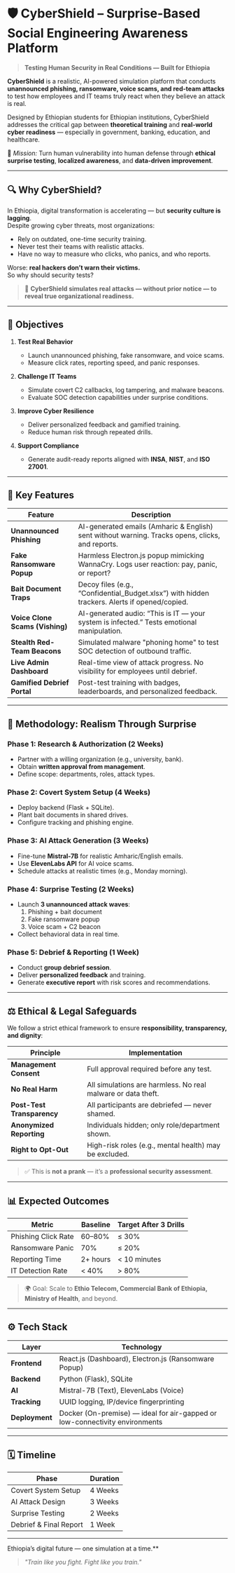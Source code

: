 # 🛡️ CyberShield – Surprise-Based Social Engineering Awareness Platform

> **Testing Human Security in Real Conditions — Built for Ethiopia**

**CyberShield** is a realistic, AI-powered simulation platform that conducts **unannounced phishing, ransomware, voice scams, and red-team attacks** to test how employees and IT teams truly react when they believe an attack is real.

Designed by Ethiopian students for Ethiopian institutions, CyberShield addresses the critical gap between **theoretical training** and **real-world cyber readiness** — especially in government, banking, education, and healthcare.

🎯 *Mission:* Turn human vulnerability into human defense through **ethical surprise testing**, **localized awareness**, and **data-driven improvement**.

---

## 🔍 Why CyberShield?

In Ethiopia, digital transformation is accelerating — but **security culture is lagging**.  
Despite growing cyber threats, most organizations:
- Rely on outdated, one-time security training.
- Never test their teams with realistic attacks.
- Have no way to measure who clicks, who panics, and who reports.

Worse: **real hackers don’t warn their victims.**  
So why should security tests?

> 🔎 **CyberShield simulates real attacks — without prior notice — to reveal true organizational readiness.**

---

## 🎯 Objectives

1. **Test Real Behavior**  
   - Launch unannounced phishing, fake ransomware, and voice scams.
   - Measure click rates, reporting speed, and panic responses.

2. **Challenge IT Teams**  
   - Simulate covert C2 callbacks, log tampering, and malware beacons.
   - Evaluate SOC detection capabilities under surprise conditions.

3. **Improve Cyber Resilience**  
   - Deliver personalized feedback and gamified training.
   - Reduce human risk through repeated drills.

4. **Support Compliance**  
   - Generate audit-ready reports aligned with **INSA**, **NIST**, and **ISO 27001**.

---

## 🚀 Key Features

| Feature | Description |
|-------|-------------|
| **Unannounced Phishing** | AI-generated emails (Amharic & English) sent without warning. Tracks opens, clicks, and reports. |
| **Fake Ransomware Popup** | Harmless Electron.js popup mimicking WannaCry. Logs user reaction: pay, panic, or report? |
| **Bait Document Traps** | Decoy files (e.g., “Confidential_Budget.xlsx”) with hidden trackers. Alerts if opened/copied. |
| **Voice Clone Scams (Vishing)** | AI-generated audio: “This is IT — your system is infected.” Tests emotional manipulation. |
| **Stealth Red-Team Beacons** | Simulated malware "phoning home" to test SOC detection of outbound traffic. |
| **Live Admin Dashboard** | Real-time view of attack progress. No visibility for employees until debrief. |
| **Gamified Debrief Portal** | Post-test training with badges, leaderboards, and personalized feedback. |

---

## 🧪 Methodology: Realism Through Surprise

### Phase 1: Research & Authorization (2 Weeks)
- Partner with a willing organization (e.g., university, bank).
- Obtain **written approval from management**.
- Define scope: departments, roles, attack types.

### Phase 2: Covert System Setup (4 Weeks)
- Deploy backend (Flask + SQLite).
- Plant bait documents in shared drives.
- Configure tracking and phishing engine.

### Phase 3: AI Attack Generation (3 Weeks)
- Fine-tune **Mistral-7B** for realistic Amharic/English emails.
- Use **ElevenLabs API** for AI voice scams.
- Schedule attacks at realistic times (e.g., Monday morning).

### Phase 4: Surprise Testing (2 Weeks)
- Launch **3 unannounced attack waves**:
  1. Phishing + bait document
  2. Fake ransomware popup
  3. Voice scam + C2 beacon
- Collect behavioral data in real time.

### Phase 5: Debrief & Reporting (1 Week)
- Conduct **group debrief session**.
- Deliver **personalized feedback** and training.
- Generate **executive report** with risk scores and recommendations.

---

## ⚖️ Ethical & Legal Safeguards

We follow a strict ethical framework to ensure **responsibility, transparency, and dignity**:

| Principle | Implementation |
|---------|----------------|
| **Management Consent** | Full approval required before any test. |
| **No Real Harm** | All simulations are harmless. No real malware or data theft. |
| **Post-Test Transparency** | All participants are debriefed — never shamed. |
| **Anonymized Reporting** | Individuals hidden; only role/department shown. |
| **Right to Opt-Out** | High-risk roles (e.g., mental health) may be excluded. |

> ✅ This is **not a prank** — it’s a **professional security assessment**.

---

## 📊 Expected Outcomes

| Metric | Baseline | Target After 3 Drills |
|-------|---------|------------------------|
| Phishing Click Rate | 60–80% | ≤ 30% |
| Ransomware Panic | 70% | ≤ 20% |
| Reporting Time | 2+ hours | < 10 minutes |
| IT Detection Rate | < 40% | > 80% |

> 🌍 Goal: Scale to **Ethio Telecom, Commercial Bank of Ethiopia, Ministry of Health**, and beyond.

---

## ⚙️ Tech Stack

| Layer | Technology |
|------|-----------|
| **Frontend** | React.js (Dashboard), Electron.js (Ransomware Popup) |
| **Backend** | Python (Flask), SQLite |
| **AI** | Mistral-7B (Text), ElevenLabs (Voice) |
| **Tracking** | UUID logging, IP/device fingerprinting |
| **Deployment** | Docker (On-premise) — ideal for air-gapped or low-connectivity environments |

---

## 🗓️ Timeline 

| Phase | Duration |
|------|---------|
| Covert System Setup | 4 Weeks |
| AI Attack Design | 3 Weeks |
| Surprise Testing | 2 Weeks |
| Debrief & Final Report | 1 Week |

---

 Ethiopia’s digital future — one simulation at a time.**  
> _"Train like you fight. Fight like you train."_
